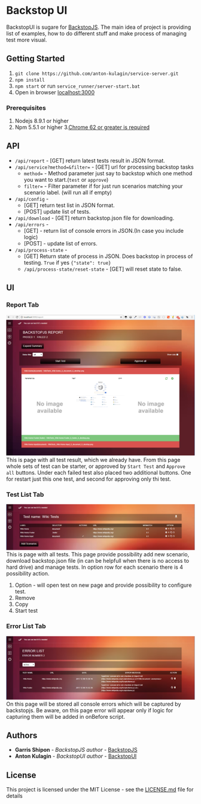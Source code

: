 
# Backstop UI

BackstopUI is sugare for [BackstopJS](https://github.com/garris/BackstopJS). The main idea of  project is providing list of examples, how to do different stuff and make process of managing test more visual.


## Getting Started

1. ```git clone https://github.com/anton-kulagin/service-server.git ```
2. ``` npm install ```
3. ``` npm start ```  or run ```service_runner/server-start.bat```
4. Open in browser [localhost:3000](localhost:3000)


### Prerequisites
1. Nodejs 8.9.1 or higher
2. Npm 5.5.1 or higher
3.[Chrome 62 or greater is required](https://www.google.com/chrome/browser/desktop/index.html)

## API <br>
- ```/api/report``` - [GET] return latest tests result in JSON format.
- ```/api/service?method=&filter=``` - [GET] url for processing backstop tasks
    - ```method=``` - Method parameter just say to backstop which one method you want to start.(```test``` or ```approve```)
    - ```filter=``` - Filter parameter if for just run scenarios matching your scenario label. (will run all if empty)
- ```/api/config``` - 
    - [GET] return test list in JSON format.
    - [POST] update list of tests.
- ```/api/download``` - [GET] return backstop.json file for downloading.
- ```/api/errors``` - 
    - [GET] - return list of console errors in JSON.(In case you include logic)
    - [POST] - update list of errors.
- ```/api/process-state``` - 
    - [GET] Return state of process in JSON. Does backstop in process of testing. ```True``` if yes
    ```{"state": true}```
    - ```/api/process-state/reset-state``` - [GET] will reset state to false.


## UI
### Report Tab
![Report Tab](assets/report_tab.png "Report Tab")
This is page with all test result, which we already have. From this page whole sets of test can be starter, or approved by `Start Test` and `Approve all` buttons. Under each failed test also placed two additional buttons. One for restart just this one test, and second for approving only thi test.

### Test List Tab
![Test List Tab](assets/test_list_tab.png "Test List Tab")
This is page with all tests. This page provide possibility add new scenario, download backstop.json file (in can be helpfull when there is no access to hard drive) and manage tests. In option row for each scenario there is 4 possibility action. 
1. Option - will open test on new page and provide possibility to configure test.
2. Remove
3. Copy
4. Start test

### Error List Tab
![Error List Tab](assets/error_list_tab.png "Error List Tab")
On this page will be stored all console errors which will be captured by backstopjs.
Be aware, on this page error will appear only if logic for capturing them will be added in onBefore script.


## Authors

* **Garris Shipon** - *BackstopJS author* - [BackstopJS](https://github.com/garris/BackstopJS)
* **Anton Kulagin** - *BackstopUI author* - [BackstopUI](https://github.com/anton-kulagin/service-server)


## License

This project is licensed under the MIT License - see the [LICENSE.md](LICENSE.md) file for details
